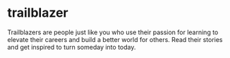 # trailblazer

Trailblazers are people just like you who use their passion for learning to elevate their careers and build a better world for others. Read their stories and get inspired to turn someday into today.
